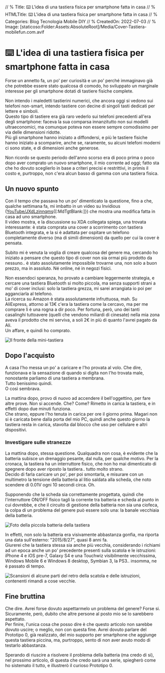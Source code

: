 // % Title: ⌨️ L'idea di una tastiera fisica per smartphone fatta in casa
// % HTMLTitle: <span class="twa twa-keyboard"><span>⌨️</span></span> L'idea di una tastiera fisica per smartphone fatta in casa
// % Categories: Blog Tecnologia Mobile DIY
// % CreatedOn: 2022-07-03
// % Image: [staticoso:Folder:Assets:AbsoluteRoot]/Media/Cover-Tastiera-mobilefun.com.avif

# <span class="twa twa-keyboard"><span>⌨️</span></span> L'idea di una tastiera fisica per smartphone fatta in casa

Forse un annetto fa, un po' per curiosità e un po' perché immaginavo già che potrebbe essere stato qualcosa di comodo, ho sviluppato un marginale interesse per gli smartphone dotati di tastiere fisiche complete.

Non intendo i maledetti tastierini numerici, che ancora oggi si vedono sui telefoni non-smart, intendo tastiere con decine di singoli tasti dedicati per lettere e simboli.  
Questo tipo di tastiere era già raro vederlo sui telefoni precedenti all'era degli smartphone: faceva la sua comparsa innanzitutto non sui modelli ultraeconomici, ma comunque poteva non essere sempre comodissimo per via delle dimensioni ridotte.  
Più gli smartphone hanno iniziato a diffondersi, e più le tastiere fisiche hanno iniziato a scomparire, anche se, raramente, su alcuni telefoni moderni ci sono state, e di dimensioni anche generose.

Non ricordo se questo periodo dell'anno scorso era di poco prima o poco dopo aver comprato un nuovo smartphone, il mio corrente ad oggi; fatto sta che ho dovuto sceglierlo in base a criteri precisi e restrittivi, in primis il costo e, purtroppo, non c'era alcun basso di gamma con una tastiera fisica.

## Un nuovo spunto

Con il tempo che passava ho un po' dimenticato la questione, fino a che, qualche settimana fa, mi imbatto in un video su Invidious ([YouTube/JXdLzinnqms](https://invidious.snopyta.org/JXdLzinnqms){[:MdTgtBlank:]}) che mostra una modifica fatta in casa ad uno smartphone.  
Il video mostra, e la discussione su XDA collegata spiega, una trovata interessante: è stata comprata una cover a scorrimento con tastiera Bluetooth integrata, e la si è adattata per ospitare un telefono completamente diverso (ma di simili dimensioni) da quello per cui la cover è pensata.

Subito mi è venuta la voglia di creare qualcosa del genere ma, cercando ho iniziato a pensare che questo tipo di cover non sia ormai più prodotto da nessuno.. è stato assolutamente impossibile trovarne una, non solo a buon prezzo, ma in assoluto. Né online, né in negozi fisici.

Non essendoci speranza, ho provato a cambiare leggermente strategia, e cercare una tastiera Bluetooth si molto piccola, ma senza supporti strani a mo' di cover inclusi: solo la tastiera grezza, mi sarei arrangiata io poi per agganciarla al telefono.  
La ricerca su Amazon è stata assolutamente infruttuosa, mah. Su AliExpress, attorno ai 13€ c'era la tastiera come la cercavo, ma per me comprare lì è una rogna a dir poco. Per fortuna, però, uno dei tanti casalinghi tuttoavere (quelli che vendono miliardi di cinesate) nella mia zona aveva il prodotto che mi serviva, a soli 2€ in più di quanto l'avrei pagato da Ali.  
Un affare, e quindi ho comprato.

![Il fronte della mini-tastiera]([staticoso:Folder:Assets:AbsoluteRoot]/Media/Mini-Bluetooth-Keyboard/Tastiera-Fronte.avif)

## Dopo l'acquisto

A casa l'ho messa un po' a caricare e l'ho provata al volo. Che dire, funzionava e la sensazione di quando si digita non l'ho trovata male, nonostante parliamo di una tastiera a membrana.  
Tutto benissimo quindi.  
O così sembrava.

La mattina dopo, provo di nuovo ad accendere il bell'oggettino, per fare altre prove. Non si accende. Che? Come? Rimetto in carica la tastiera, e in effetti dopo due minuti funziona.  
Che strano, eppure l'ho tenuta in carica per ore il giorno prima. Magari non si è caricata bene dalla porta del mio PC, quindi anche questo giorno la tastiera resta in carica, stavolta dal blocco che uso per cellulare e altri dispositivi.

### Investigare sulle stranezze

La mattina dopo, stessa questione. Qualquadra non cosa, è evidente che la batteria subisce un drenaggio pesante, dal nulla, per qualche motivo. Per la cronaca, la tastiera ha un interruttore fisico, che non ho mai dimenticato di spegnere dopo aver riposto la tastiera.. tutto molto strano.  
Decido di farla caricare un po', per poi smontarla, e misurare con un multimetro la tensione della batteria al litio saldata alla scheda, che noto scendere di 0.01V ogni 10 secondi circa. Oh.

Supponendo che la scheda sia correttamente progettata, quindi che l'interruttore ON/OFF fisico tagli la corrente tra batteria e scheda al punto in cui dovrebbe, e che il circuito di gestione della batteria non sia una ciofeca, la colpa di un problema del genere può essere solo una: la banale vecchiaia della batteria.

![Foto della piccola batteria della tastiera]([staticoso:Folder:Assets:AbsoluteRoot]/Media/Batteria-SCW302030-2015-08-27.avif)

In effetti, non solo la batteria era visivamente abbastanza gonfia, ma riporta una data sull'esterno: "2015/8/27", quasi 8 anni fa.  
Giurerei che la tastiera stessa sia anche più vecchia, considerando i richiami ad un epoca anche un po' precedente presenti sulla scatola e le istruzioni: iPhone 4 e iOS pre-7, Galaxy S4 e una Touchwiz visibilmente vecchissima, Windows Mobile 6 e Windows 8 desktop, Symbian 3, la PS3.. insomma, ne è passato di tempo.

![Scansioni di alcune parti del retro della scatola e delle istruzioni, contenenti rimandi a cose vecchie.]([staticoso:Folder:Assets:AbsoluteRoot]/Media/Mini-Bluetooth-Keyboard/Rimandi-Vecchi.avif)

## Fine bruttina

Che dire. Avrei forse dovuto aspettarmelo un problema del genere? Forse si. Sicuramente, però, dubito che altre persone al posto mio se lo sarebbero aspettato.  
Per finire, l'unica cosa che posso dire è che questo articolo non sarebbe dovuto uscire; o meglio, non con questa fine. Avrei dovuto parlare del Prototipo 0, già realizzato, del mio supporto per smartphone che aggiunge questa tastiera piccina, ma, purtroppo, sento di non aver avuto modo di testarlo abbastanza.

Sperando di riuscire a risolvere il problema della batteria (ma credo di si), nel prossimo articolo, di questa che credo sarà una serie, spiegherò come ho sistemato il tutto, e illustrerò il curioso Prototipo 0.
